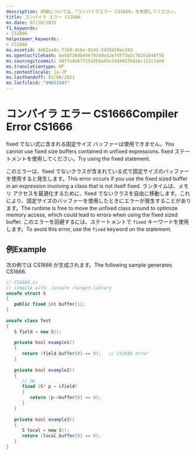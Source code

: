 ```yaml
---
description: 詳細については、「コンパイラエラー CS1666」を参照してください。
title: コンパイラ エラー CS1666
ms.date: 07/20/2015
f1_keywords:
- CS1666
helpviewer_keywords:
- CS1666
ms.assetid: 4d62aa9c-71b9-4c6e-8141-2426d20ac243
ms.openlocfilehash: be58f26dbe5e797dde52efdff3a3c763b1040f5b
ms.sourcegitcommit: ddf7edb67715a5b9a45e3dd44536dabc153c1de0
ms.translationtype: MT
ms.contentlocale: ja-JP
ms.lasthandoff: 02/06/2021
ms.locfileid: "99653343"
---
```

# <a name="compiler-error-cs1666"></a><span data-ttu-id="29a51-103">コンパイラ エラー CS1666</span><span class="sxs-lookup"><span data-stu-id="29a51-103">Compiler Error CS1666</span></span>

<span data-ttu-id="29a51-104">fixed でない式に含まれる固定サイズ バッファーは使用できません。</span><span class="sxs-lookup"><span data-stu-id="29a51-104">You cannot use fixed size buffers contained in unfixed expressions.</span></span> <span data-ttu-id="29a51-105">fixed ステートメントを使用してください。</span><span class="sxs-lookup"><span data-stu-id="29a51-105">Try using the fixed statement.</span></span>  
  
 <span data-ttu-id="29a51-106">このエラーは、fixed でないクラスが含まれている式で固定サイズのバッファーを使用すると発生します。</span><span class="sxs-lookup"><span data-stu-id="29a51-106">This error occurs if you use the fixed sized buffer in an expression involving a class that is not itself fixed.</span></span> <span data-ttu-id="29a51-107">ランタイムは、メモリ アクセスを最適化するために、fixed でないクラスを自由に移動します。これにより、固定サイズのバッファーを使用したときにエラーが発生することがあります。</span><span class="sxs-lookup"><span data-stu-id="29a51-107">The runtime is free to move the unfixed class around to optimize memory access, which could lead to errors when using the fixed sized buffer.</span></span> <span data-ttu-id="29a51-108">このエラーを回避するには、ステートメントで `fixed` キーワードを使用します。</span><span class="sxs-lookup"><span data-stu-id="29a51-108">To avoid this error, use the `fixed` keyword on the statement.</span></span>  
  
## <a name="example"></a><span data-ttu-id="29a51-109">例</span><span class="sxs-lookup"><span data-stu-id="29a51-109">Example</span></span>  

 <span data-ttu-id="29a51-110">次の例では CS1666 が生成されます。</span><span class="sxs-lookup"><span data-stu-id="29a51-110">The following sample generates CS1666.</span></span>  
  
```csharp  
// CS1666.cs  
// compile with: /unsafe /target:library  
unsafe struct S  
{  
   public fixed int buffer[1];  
}  
  
unsafe class Test  
{  
   S field = new S();  
  
   private bool example1()  
   {  
      return (field.buffer[0] == 0);   // CS1666 error  
   }  
  
   private bool example2()  
   {  
      // OK  
      fixed (S* p = &field)  
      {  
         return (p->buffer[0] == 0);  
      }  
   }  
  
   private bool example3()  
   {  
      S local = new S();  
      return (local.buffer[0] == 0);
   }
}  
```
